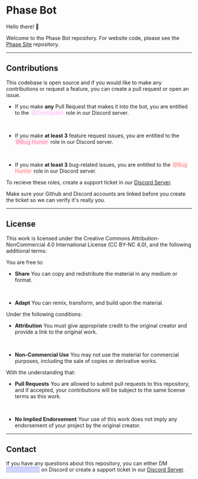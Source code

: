 # Phase Bot

Hello there! 👋

Welcome to the Phase Bot repository. For website code, please see the [Phase Site](https://github.com/notcharliee/phasesite) repository.

---

## Contributions

This codebase is open source and if you would like to make any contributions or request a feature, you can create a pull request or open an issue.

- If you make **any** Pull Request that makes it into the bot, you are entitled to the <span style="color: rgba(255, 182, 246, 1); background: rgba(255, 182, 246, 0.1); border-radius: 3px; padding: 0 2px;">@Contributor</span> role in our Discord server.
<br>

- If you make **at least 3** feature request issues, you are entitled to the <span style="color: rgba(255, 111, 162, 1); background: rgba(255, 111, 162, 0.1); border-radius: 3px; padding: 0 2px;">@Bug Hunter</span> role in our Discord server.
<br>

- If you make **at least 3** bug-related issues, you are entitled to the <span style="color: rgba(255, 124, 124, 1); background: rgba(255, 124, 124, 0.1); border-radius: 3px; padding: 0 2px;">@Bug Hunter</span> role in our Discord server.

To recieve these roles, create a support ticket in our [Discord Server](https://phasebot.xyz/redirect/discord).

Make sure your Github and Discord accounts are linked before you create the ticket so we can verify it's really you.

---

## License

This work is licensed under the Creative Commons Attribution-NonCommercial 4.0 International License (CC BY-NC 4.0), and the following additional terms:

You are free to:

- **Share**
You can copy and redistribute the material in any medium or format.
<br>

- **Adapt**
You can remix, transform, and build upon the material.

Under the following conditions:

- **Attribution**
You must give appropriate credit to the original creator and provide a link to the original work.
<br>

- **Non-Commercial Use**
You may not use the material for commercial purposes, including the sale of copies or derivative works.

With the understanding that:

- **Pull Requests**
You are allowed to submit pull requests to this repository, and if accepted, your contributions will be subject to the same license terms as this work.
<br>

- **No Implied Endorsement**
Your use of this work does not imply any endorsement of your project by the original creator.

---

## Contact

If you have any questions about this repository, you can either DM <a style="color: rgba(222, 224, 252, 1); background: rgba(88, 101, 242, 0.3); border-radius: 3px; padding: 0 2px; text-decoration: none;" href="https://discord.com/users/764138386709544971">@notcharliee</a> on Discord or create a support ticket in our [Discord Server](https://phasebot.xyz/redirect/discord).